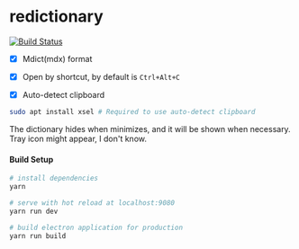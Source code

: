 # redictionary

[![Build Status](https://travis-ci.com/planetoryd/redictionary.svg?branch=main)](https://travis-ci.com/planetoryd/redictionary)

- [x] Mdict(mdx) format
- [x] Open by shortcut, by default is `Ctrl+Alt+C`
- [x] Auto-detect clipboard


```bash
sudo apt install xsel # Required to use auto-detect clipboard
```

The dictionary hides when minimizes, and it will be shown when necessary. Tray icon might appear, I don't know.

#### Build Setup

``` bash
# install dependencies
yarn

# serve with hot reload at localhost:9080
yarn run dev

# build electron application for production
yarn run build
```

